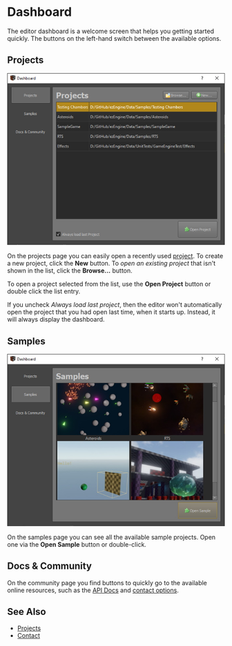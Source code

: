 # Dashboard

The editor dashboard is a welcome screen that helps you getting started quickly. The buttons on the left-hand switch between the available options.

## Projects

![Dashboard projects](media/dashboard-projects.png)

On the projects page you can easily open a recently used [project](../projects/projects-overview.md). To create a new project, click the **New** button. To *open an existing project* that isn't shown in the list, click the **Browse...** button.

To open a project selected from the list, use the **Open Project** button or double click the list entry.

If you uncheck *Always load last project*, then the editor won't automatically open the project that you had open last time, when it starts up. Instead, it will always display the dashboard.

## Samples

![Dashboard samples](media/dashboard-samples.jpg)

On the samples page you can see all the available sample projects. Open one via the **Open Sample** button or double-click.

## Docs & Community

On the community page you find buttons to quickly go to the available online resources, such as the [API Docs](../../getting-started/api-docs.md) and [contact options](../../contact.md).

## See Also


* [Projects](../projects/projects-overview.md)
* [Contact](../../contact.md)
